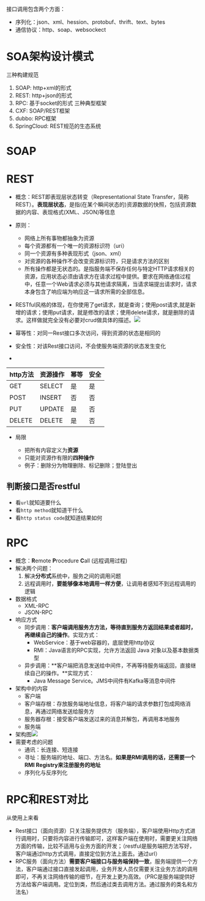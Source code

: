 接口调用包含两个方面：

- 序列化：json、xml、hession、protobuf、thrift、text、bytes
- 通信协议：http、soap、websockect

# SOA架构设计模式
三种构建规范
1. SOAP: http+xml的形式
2. REST: http+json的形式
3. RPC: 基于socket的形式
三种典型框架
1. CXF: SOAP/REST框架
2. dubbo: RPC框架
3. SpringCloud: REST规范的生态系统

# SOAP

# REST
- 概念：REST即表现层状态转变（Representational State Transfer，简称REST）。**表现层状态**，是指(在某个瞬间状态的)资源数据的快照，包括资源数据的内容、表现格式(XML、JSON)等信息

- 原则：

  - 网络上所有事物都抽象为资源
  - 每个资源都有一个唯一的资源标识符（uri）
  - 同一个资源有多种表现形式（json、xml）
  - 对资源的各种操作不会改变资源标识符，只是请求方法的区别
  - 所有操作都是无状态的。是指服务端不保存任何与特定HTTP请求相关的资源，应用状态必须由请求方在请求过程中提供。要求在网络通信过程中，任意一个Web请求必须与其他请求隔离，当请求端提出请求时，请求本身包含了响应端为响应这一请求所需的全部信息。

- RESTful风格的体现，在你使用了get请求，就是查询；使用post请求,就是新增的请求；使用put请求，就是修改的请求；使用delete请求，就是删除的请求。这样做就完全没有必要对crud做具体的描述。![](https://tva1.sinaimg.cn/large/007S8ZIlgy1gfsrjsyshpj30p20hi7jn.jpg)

- 幂等性：对同一Rest接口多次访问，得到资源的状态是相同的

- 安全性：对该Rest接口访问，不会使服务端资源的状态发生变化

-  

  | http方法 | 资源操作 | 幂等 | 安全 |
  | -------- | -------- | ---- | ---- |
  | GET      | SELECT   | 是   | 是   |
  | POST     | INSERT   | 否   | 否   |
  | PUT      | UPDATE   | 是   | 否   |
  | DELETE   | DELETE   | 是   | 否   |

- 局限

  - 把所有内容定义为**资源**
  - 只能对资源作有限的**四种操作**
  - 例子：删除分为物理删除、标记删除；登陆登出

## 判断接口是否restful
- 看`url`就知道要什么
- 看`http method`就知道干什么
- 看`http status code`就知道结果如何

# RPC
- 概念：**R**emote **P**rocedure **C**all (远程调用过程)
- 解决两个问题：
  1. 解决**分布式**系统中，服务之间的调用问题
  2. 远程调用时，**要能够像本地调用一样方便**，让调用者感知不到远程调用的逻辑
- 数据格式
  - XML-RPC
  - JSON-RPC
- 响应方式
  - 同步调用：**客户端调用服务方方法，等待直到服务方返回结果或者超时，再继续自己的操作**。实现方式：
    - WebService：基于web容器的，底层使用http协议
    - RMI：Java语言的RPC实现，允许方法返回 Java 对象以及基本数据类型
  - 异步调用：**客户端把消息发送给中间件，不再等待服务端返回，直接继续自己的操作。**实现方式：
    - Java Message Service。JMS中间件有Kafka等消息中间件
- 架构中的内容
  - 客户端
  - 客户端存根：存放服务端地址信息，将客户端的请求参数打包成网络消息，再通过网络发送给服务方
  - 服务器存根：接受客户端发送过来的消息并解包，再调用本地服务
  - 服务端
- 架构图![](https://gitee.com/ngyb/pic/raw/master/007S8ZIlgy1gfsrjsayt4j30v10u0kjl.jpg)
- 需要考虑的问题
  - 通讯：长连接、短连接
  - 寻址：服务端的地址、端口、方法名。**如果是RMI调用的话，还需要一个RMI Registry来注册服务的地址**
  - 序列化与反序列化



# RPC和REST对比

从使用上来看

- Rest接口（面向资源）只关注服务提供方（服务端），客户端使用Http方式进行调用时，只要将内容进行传输即可，这样客户端在使用时，需要更关注网络方面的传输，比较不适用与业务方面的开发；（restful是服务端把方法写好，客户端通过http方式调用，直接定位到方法上面去。通过url）
- RPC服务（面向方法）**需要客户端接口与服务端保持一致**，服务端提供一个方法，客户端通过接口直接发起调用，业务开发人员仅需要关注业务方法的调用即可，不再关注网络传输的细节，在开发上更为高效。（PRC是服务端提供好方法给客户端调用。定位到类，然后通过类去调用方法。通过服务的类名和方法名）